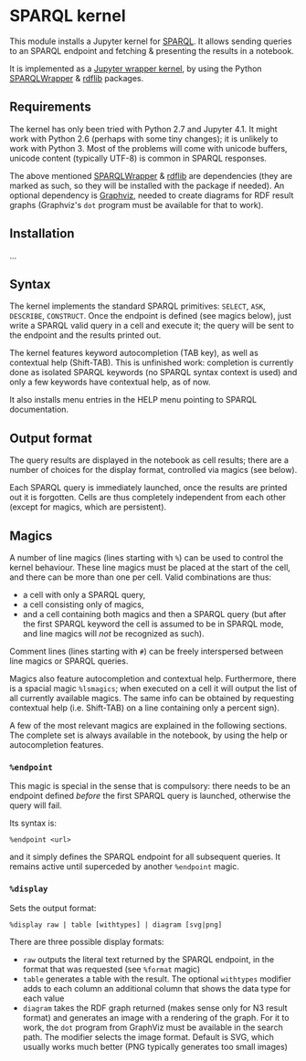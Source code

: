 # SPARQL kernel #

This module installs a Jupyter kernel for [SPARQL][]. It allows sending queries 
to an SPARQL endpoint and fetching & presenting the results in a notebook.

It is implemented as a [Jupyter wrapper kernel][], by using the Python 
[SPARQLWrapper][] & [rdflib][] packages.


## Requirements ##

The kernel has only been tried with Python 2.7 and Jupyter 4.1. It might work 
with Python 2.6 (perhaps with some tiny changes); it is unlikely to work with 
Python 3. Most of the problems will come with unicode buffers, unicode content 
(typically UTF-8) is common in SPARQL responses.

The above mentioned [SPARQLWrapper][] & [rdflib][] are dependencies (they are 
marked as such, so they will be installed with the package if needed). An 
optional dependency is [Graphviz][], needed to create diagrams for RDF result 
graphs (Graphviz's `dot` program must be available for that to work).


## Installation ##

...

## Syntax ##

The kernel implements the standard SPARQL primitives: `SELECT`, `ASK`, 
`DESCRIBE`, `CONSTRUCT`. Once the endpoint is defined (see magics below), just 
write a SPARQL valid query in a cell and execute it; the query will be sent to 
the endpoint and the results printed out.

The kernel features keyword autocompletion (TAB key), as well as contextual 
help (Shift-TAB). This is unfinished work: completion is currently done as 
isolated SPARQL keywords (no SPARQL syntax context is used) and only a few 
keywords have contextual help, as of now. 

It also installs menu entries in the HELP menu pointing to SPARQL documentation.


## Output format ##

The query results are displayed in the notebook as cell results; there are a 
number of choices for the display format, controlled via magics (see below).

Each SPARQL query is immediately launched, once the results are printed out it 
is forgotten. Cells are thus completely independent from each other (except for
magics, which are persistent).


## Magics ##

A number of line magics (lines starting with `%`) can be used to control the 
kernel behaviour. These line magics must be placed at the start of the cell, 
and there can be more than one per cell.
Valid combinations are thus:
  * a cell with only a SPARQL query,
  * a cell consisting only of magics,
  * and a cell containing both magics and then a SPARQL query (but after the 
    first SPARQL keyword the cell is assumed to be in SPARQL mode, and line 
    magics will *not* be recognized as such).

Comment lines (lines starting with `#`) can be freely interspersed between 
line magics or SPARQL queries.

Magics also feature autocompletion and contextual help. Furthermore, there is 
a spacial magic `%lsmagics`; when executed on a cell it will output the list 
of all currently available magics. The same info can be obtained by requesting
contextual help (i.e. Shift-TAB) on a line containing only a percent sign).

A few of the most relevant magics are explained in the following sections. The 
complete set is always available in the notebook, by using the help or 
autocompletion features.


### `%endpoint` ###

This magic is special in the sense that is compulsory: there needs to be an 
endpoint defined _before_ the first SPARQL query is launched, otherwise the 
query will fail.

Its syntax is:

    %endpoint <url>

and it simply defines the SPARQL endpoint for all subsequent queries. 
It remains active until superceded by another `%endpoint` magic.


### `%display` ###


Sets the output format:

    %display raw | table [withtypes] | diagram [svg|png]

There are three possible display formats:
 * `raw` outputs the literal text returned by the SPARQL endpoint, in the
   format that was requested (see `%format` magic)
 * `table` generates a table with the result. The optional `withtypes`
   modifier adds to each column an additional column that shows the data
   type for each value
 * `diagram` takes the RDF graph returned (makes sense only for N3 result
   format) and generates an image with a rendering of the graph. For it to
   work, the `dot` program from GraphViz must be available in the search path. 
   The modifier selects the image format. Default is SVG, which usually works
   much better (PNG typically generates too small images)




  [SPARQL]: https://www.w3.org/TR/sparql11-overview/
  [Jupyter wrapper Kernel]: http://jupyter-client.readthedocs.io/en/latest/wrapperkernels.html
  [SPARQLWrapper]: https://rdflib.github.io/sparqlwrapper/
  [rdflib]: https://github.com/RDFLib/rdflib
  [Graphviz]: http://www.graphviz.org/
